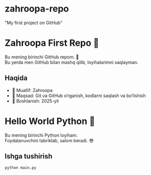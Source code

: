 # zahroopa-repo
"My first project on GitHub"
# Zahroopa First Repo 🚀

Bu mening birinchi GitHub repom. 👋  
Bu yerda men GitHub bilan mashq qilib, loyihalarimni saqlayman.

## Haqida
- 👩 Muallif: Zahroopa
- 🎯 Maqsad: Git va GitHub o‘rganish, kodlarni saqlash va bo‘lishish
- 📅 Boshlanish: 2025-yil
# Hello World Python 👋

Bu mening birinchi Python loyiham.  
Foydalanuvchini tabriklab, salom beradi. 😎

## Ishga tushirish
```bash
python main.py
